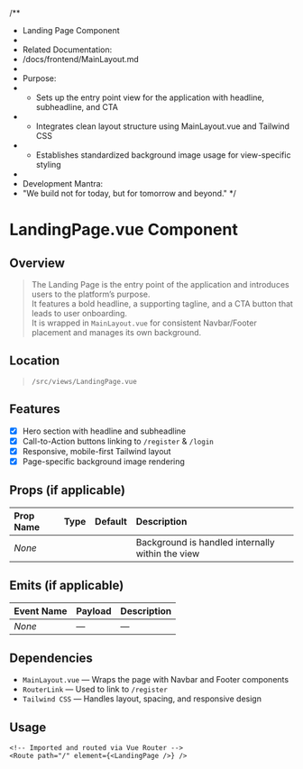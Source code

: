 /**
 * Landing Page Component
 * 
 * Related Documentation:
 * /docs/frontend/MainLayout.md
 * 
 * Purpose:
 * - Sets up the entry point view for the application with headline, subheadline, and CTA
 * - Integrates clean layout structure using MainLayout.vue and Tailwind CSS
 * - Establishes standardized background image usage for view-specific styling
 * 
 * Development Mantra:
 * "We build not for today, but for tomorrow and beyond."
 */

# LandingPage.vue Component

## Overview
> The Landing Page is the entry point of the application and introduces users to the platform’s purpose.  
It features a bold headline, a supporting tagline, and a CTA button that leads to user onboarding.  
It is wrapped in `MainLayout.vue` for consistent Navbar/Footer placement and manages its own background.

## Location  
> `/src/views/LandingPage.vue`

## Features
- [x] Hero section with headline and subheadline
- [x] Call-to-Action buttons linking to `/register` & `/login`
- [x] Responsive, mobile-first Tailwind layout
- [x] Page-specific background image rendering

## Props (if applicable)
| Prop Name | Type | Default | Description |
|:----------|:-----|:--------|:------------|
| *None*    |      |         | Background is handled internally within the view |

## Emits (if applicable)
| Event Name | Payload | Description |
|:-----------|:--------|:------------|
| *None*     | —       | —          |

## Dependencies
- `MainLayout.vue` — Wraps the page with Navbar and Footer components
- `RouterLink` — Used to link to `/register`
- `Tailwind CSS` — Handles layout, spacing, and responsive design

## Usage
```vue
<!-- Imported and routed via Vue Router -->
<Route path="/" element={<LandingPage />} />
